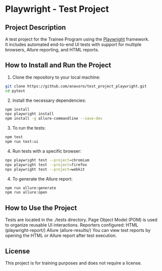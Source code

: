 # Playwright - Test Project

## Project Description

A test project for the Trainee Program using the [Playwright](https://playwright.dev/) framework.  
It includes automated end-to-end UI tests with support for multiple browsers, Allure reporting, and HTML reports.

## How to Install and Run the Project

1. Clone the repository to your local machine:

```bash
git clone https://github.com/anavoro/test_project_playwright.git
cd pytest
```

2. Install the necessary dependencies:

```bash
npm install
npx playwright install
npm install -g allure-commandline --save-dev
```

3. To run the tests:

```bash
npm test
npm run test:ui
```

4. Run tests with a specific browser:

```bash
npx playwright test --project=chromium
npx playwright test --project=firefox
npx playwright test --project=webkit
```

4. To generate the Allure report:

```bash
npm run allure:generate
npm run allure:open
```

## How to Use the Project

Tests are located in the ./tests directory.
Page Object Model (POM) is used to organize reusable UI interactions.
Reporters configured:
HTML (playwright-report/)
Allure (allure-results/)
You can view test reports by opening the HTML or Allure report after test execution.

## License

This project is for training purposes and does not require a license.
